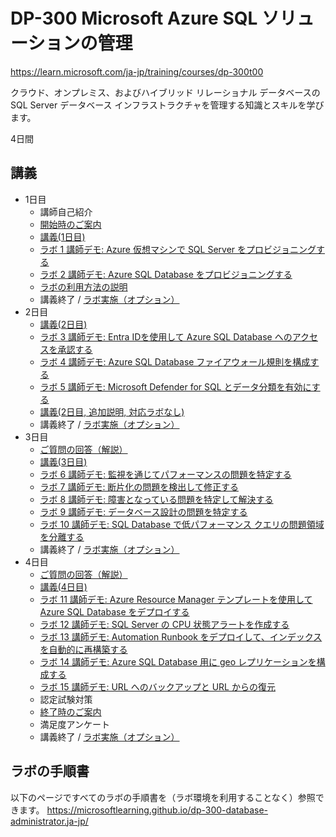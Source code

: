 # DP-300 Microsoft Azure SQL ソリューションの管理

https://learn.microsoft.com/ja-jp/training/courses/dp-300t00

クラウド、オンプレミス、およびハイブリッド リレーショナル データベースの SQL Server データベース インフラストラクチャを管理する知識とスキルを学びます。

4日間

## 講義

- 1日目
  - 講師自己紹介
  - [開始時のご案内](../opening.md)
  - [講義(1日目)](day1.pdf)
  - [ラボ 1 講師デモ: Azure 仮想マシンで SQL Server をプロビジョニングする](lab01.pdf)
  - [ラボ 2 講師デモ: Azure SQL Database をプロビジョニングする](lab02.pdf)
  - [ラボの利用方法の説明](../ラボ環境の利用方法.pdf)
  - 講義終了 / [ラボ実施（オプション）](https://esi.learnondemand.net/)
- 2日目
  - [講義(2日目)](day2.pdf)
  - [ラボ 3 講師デモ: Entra IDを使用して Azure SQL Database へのアクセスを承認する](lab03.pdf)
  - [ラボ 4 講師デモ: Azure SQL Database ファイアウォール規則を構成する](lab04.pdf)
  - [ラボ 5 講師デモ: Microsoft Defender for SQL とデータ分類を有効にする](lab05.pdf)
  - [講義(2日目, 追加説明, 対応ラボなし)](day2option.pdf)
  - 講義終了 / [ラボ実施（オプション）](https://esi.learnondemand.net/)
- 3日目
  - [ご質問の回答（解説）](masterdb.pdf)
  - [講義(3日目)](day3.pdf)
  - [ラボ 6 講師デモ: 監視を通じてパフォーマンスの問題を特定する](lab06.pdf)
  - [ラボ 7 講師デモ: 断片化の問題を検出して修正する](lab07.pdf)
  - [ラボ 8 講師デモ: 障害となっている問題を特定して解決する](lab08.pdf)
  - [ラボ 9 講師デモ: データベース設計の問題を特定する](lab09.pdf)
  - [ラボ 10 講師デモ: SQL Database で低パフォーマンス クエリの問題領域を分離する](lab10.pdf)
  - 講義終了 / [ラボ実施（オプション）](https://esi.learnondemand.net/)
- 4日目
  - [ご質問の回答（解説）](dbwatcher.pdf)
  - [講義(4日目)](day4.pdf)
  - [ラボ 11 講師デモ: Azure Resource Manager テンプレートを使用して Azure SQL Database をデプロイする](lab11.pdf)
  - [ラボ 12 講師デモ: SQL Server の CPU 状態アラートを作成する](lab12.pdf)
  - [ラボ 13 講師デモ: Automation Runbook をデプロイして、インデックスを自動的に再構築する](lab13.pdf)
  - [ラボ 14 講師デモ: Azure SQL Database 用に geo レプリケーションを構成する](lab14.pdf)
  - [ラボ 15 講師デモ: URL へのバックアップと URL からの復元](lab15.pdf)
  - 認定試験対策
  - [終了時のご案内](../closing-cloudslice.md)
  - 満足度アンケート
  - 講義終了 / [ラボ実施（オプション）](https://esi.learnondemand.net/)


## ラボの手順書

以下のページですべてのラボの手順書を（ラボ環境を利用することなく）参照できます。
https://microsoftlearning.github.io/dp-300-database-administrator.ja-jp/
